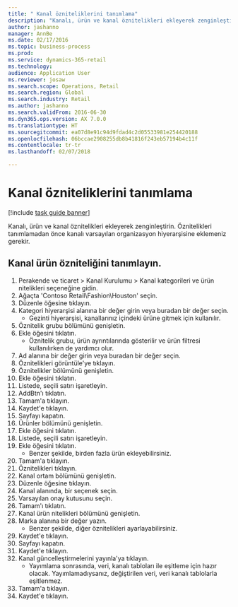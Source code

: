```yaml
--- 
title: " Kanal özniteliklerini tanımlama"
description: "Kanalı, ürün ve kanal öznitelikleri ekleyerek zenginleştirin."
author: jashanno
manager: AnnBe
ms.date: 02/17/2016
ms.topic: business-process
ms.prod: 
ms.service: dynamics-365-retail
ms.technology: 
audience: Application User
ms.reviewer: josaw
ms.search.scope: Operations, Retail
ms.search.region: Global
ms.search.industry: Retail
ms.author: jashanno
ms.search.validFrom: 2016-06-30
ms.dyn365.ops.version: AX 7.0.0
ms.translationtype: HT
ms.sourcegitcommit: ea07d8e91c94d9fdad4c2d05533981e254420188
ms.openlocfilehash: 06bccae2908255db8b41816f243eb57194b4c11f
ms.contentlocale: tr-tr
ms.lasthandoff: 02/07/2018

---
```

# <a name="define-channel-attributes"></a> Kanal özniteliklerini tanımlama

[!include [task guide banner](../includes/task-guide-banner.md)]

Kanalı, ürün ve kanal öznitelikleri ekleyerek zenginleştirin. Öznitelikleri tanımlamadan önce kanalı varsayılan organizasyon hiyerarşisine eklemeniz gerekir.


## <a name="define-channel-product-attribute"></a>Kanal ürün özniteliğini tanımlayın.
1. Perakende ve ticaret > Kanal Kurulumu > Kanal kategorileri ve ürün nitelikleri seçeneğine gidin.
2. Ağaçta 'Contoso Retail\Fashion\Houston' seçin.
3. Düzenle öğesine tıklayın.
4. Kategori hiyerarşisi alanına bir değer girin veya buradan bir değer seçin.
    * Gezinti hiyerarşisi, kanallarınız içindeki ürüne gitmek için kullanılır.  
5. Öznitelik grubu bölümünü genişletin.
6. Ekle öğesini tıklatın.
    * Öznitelik grubu, ürün ayrıntılarında gösterilir ve ürün filtresi kullanılırken de yardımcı olur.  
7. Ad alanına bir değer girin veya buradan bir değer seçin.
8. Öznitelikleri görüntüle'ye tıklayın.
9. Öznitelikler bölümünü genişletin.
10. Ekle öğesini tıklatın.
11. Listede, seçili satırı işaretleyin.
12. AddBtn'ı tıklatın.
13. Tamam'a tıklayın.
14. Kaydet'e tıklayın.
15. Sayfayı kapatın.
16. Ürünler bölümünü genişletin.
17. Ekle öğesini tıklatın.
18. Listede, seçili satırı işaretleyin.
19. Ekle öğesini tıklatın.
    * Benzer şekilde, birden fazla ürün ekleyebilirsiniz.  
20. Tamam'a tıklayın.
21. Öznitelikleri tıklayın.
22. Kanal ortam bölümünü genişletin.
23. Düzenle öğesine tıklayın.
24. Kanal alanında, bir seçenek seçin.
25. Varsayılan onay kutusunu seçin.
26. Tamam'ı tıklatın.
27. Kanal ürün nitelikleri bölümünü genişletin.
28. Marka alanına bir değer yazın.
    * Benzer şekilde, diğer öznitelikleri ayarlayabilirsiniz.  
29. Kaydet'e tıklayın.
30. Sayfayı kapatın.
31. Kaydet'e tıklayın.
32. Kanal güncelleştirmelerini yayınla'ya tıklayın.
    * Yayımlama sonrasında, veri, kanalı tabloları ile eşitleme için hazır olacak. Yayımlamadıysanız, değiştirilen veri, veri kanalı tablolarla eşitlenmez.  
33. Tamam'a tıklayın.
34. Kaydet'e tıklayın.


